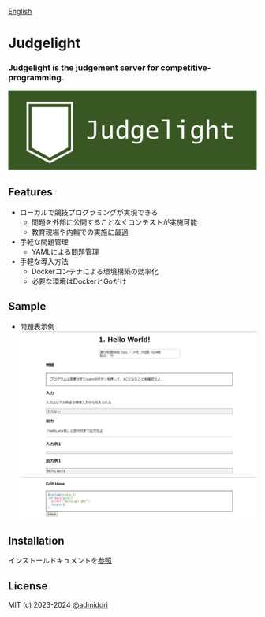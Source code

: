 [English]()
# Judgelight
### Judgelight is the judgement server for competitive-programming.
![logo](/docs/img/logo.png)

## Features
- ローカルで競技プログラミングが実現できる
  - 問題を外部に公開することなくコンテストが実施可能
  - 教育現場や内輪での実施に最適
- 手軽な問題管理
  - YAMLによる問題管理
- 手軽な導入方法
  - Dockerコンテナによる環境構築の効率化
  - 必要な環境はDockerとGoだけ

## Sample
- 問題表示例
![sample1](/docs/img/Sample1.png)

## Installation
インストールドキュメントを[参照]()

## License
MIT (c) 2023-2024 [@admidori](https://github.com/admidori)
